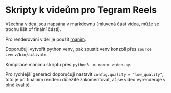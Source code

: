 # Skripty k videům pro Tegram Reels

Všechna videa jsou napsána v markdownu (mluvená část videa, může se trochu lišit of finální části).

Pro renderování videí je použit [manim](https://docs.manim.community/en/stable/index.html).

Doporučuji vytvořit python venv, pak spustit venv konzoli přes `source .venv/bin/activate`.

Kompilace manimu skriptu přes `python3 -m manim video.py`.

Pro rychlejší generaci doporučuji nastavit `config.quality = "low_quality"`, toto je při finálním renderu důležité zakomentovat, ať se video vyrenderuje v plné kvalitě.